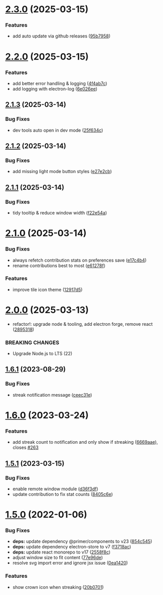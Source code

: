 # [2.3.0](https://github.com/jamieweavis/streaker/compare/v2.2.0...v2.3.0) (2025-03-15)


### Features

* add auto update via github releases ([95b7958](https://github.com/jamieweavis/streaker/commit/95b79581277a74abd815d6dee8206645aac72c81))

# [2.2.0](https://github.com/jamieweavis/streaker/compare/v2.1.3...v2.2.0) (2025-03-15)


### Features

* add better error handling & logging ([4f4ab7c](https://github.com/jamieweavis/streaker/commit/4f4ab7c8b21a473a14af6fa49c10a507ff6a9e38))
* add logging with electron-log ([6e026ee](https://github.com/jamieweavis/streaker/commit/6e026eef4f43e0cf4eae2e447fd7d7b3bb7ec09a))

## [2.1.3](https://github.com/jamieweavis/streaker/compare/v2.1.2...v2.1.3) (2025-03-14)


### Bug Fixes

* dev tools auto open in dev mode ([25f634c](https://github.com/jamieweavis/streaker/commit/25f634c309898ecfda9385262a3c54fb01f7a71c))

## [2.1.2](https://github.com/jamieweavis/streaker/compare/v2.1.1...v2.1.2) (2025-03-14)


### Bug Fixes

* add missing light mode button styles ([e27e2cb](https://github.com/jamieweavis/streaker/commit/e27e2cbb8310aefad2e40cf2cf376abade65ac0f))

## [2.1.1](https://github.com/jamieweavis/streaker/compare/v2.1.0...v2.1.1) (2025-03-14)


### Bug Fixes

* tidy tooltip & reduce window width ([f22e54a](https://github.com/jamieweavis/streaker/commit/f22e54a4b1d837c8a03ed4ccef82e7d970b8a341))

# [2.1.0](https://github.com/jamieweavis/streaker/compare/v2.0.0...v2.1.0) (2025-03-14)


### Bug Fixes

* always refetch contribution stats on preferences save ([e17c4b4](https://github.com/jamieweavis/streaker/commit/e17c4b4bcdd99aa0d9338db76297480a2a3bb187))
* rename contributions best to most ([e61278f](https://github.com/jamieweavis/streaker/commit/e61278f02e659a4b418301033bbab3c61c960030))


### Features

* improve tile icon theme ([12917d5](https://github.com/jamieweavis/streaker/commit/12917d5bd03d0c9295fc0a6f4a9814617669602e))

# [2.0.0](https://github.com/jamieweavis/streaker/compare/v1.6.1...v2.0.0) (2025-03-13)


* refactor!: upgrade node & tooling, add electron forge, remove react ([2895318](https://github.com/jamieweavis/streaker/commit/2895318cff8996a2e808d9a37fe305bc42e92813))


### BREAKING CHANGES

* Upgrade Node.js to LTS (22)

## [1.6.1](https://github.com/jamieweavis/streaker/compare/v1.6.0...v1.6.1) (2023-08-29)


### Bug Fixes

* streak notification message ([ceec31e](https://github.com/jamieweavis/streaker/commit/ceec31ec8c77ecd0a72130fd373d96a9584425d4))

# [1.6.0](https://github.com/jamieweavis/streaker/compare/v1.5.1...v1.6.0) (2023-03-24)


### Features

* add streak count to notification and only show if streaking ([6669aae](https://github.com/jamieweavis/streaker/commit/6669aaeb541483d73c63b54f12221b255f377084)), closes [#263](https://github.com/jamieweavis/streaker/issues/263)

## [1.5.1](https://github.com/jamieweavis/streaker/compare/v1.5.0...v1.5.1) (2023-03-15)


### Bug Fixes

* enable remote window module ([d36f3df](https://github.com/jamieweavis/streaker/commit/d36f3df42ec82e0c6af2ab9b93b91d59829c3547))
* update contribution to fix stat counts ([8405c6e](https://github.com/jamieweavis/streaker/commit/8405c6e8db0bb73a56bb5e128233562fb95c5e96))

# [1.5.0](https://github.com/jamieweavis/streaker/compare/v1.4.3...v1.5.0) (2022-01-06)


### Bug Fixes

* **deps:** update dependency @primer/components to v23 ([854c545](https://github.com/jamieweavis/streaker/commit/854c5454b0f07c7bfbe21a49b665a5cc97b49f6b))
* **deps:** update dependency electron-store to v7 ([f3718ac](https://github.com/jamieweavis/streaker/commit/f3718acea483a4193e12a67f7967bfd942840da4))
* **deps:** update react monorepo to v17 ([2558f8c](https://github.com/jamieweavis/streaker/commit/2558f8c7b11ea797fd631eaad8c750102d8dd2cb))
* adjust window size to fit content ([77e96de](https://github.com/jamieweavis/streaker/commit/77e96dec5bae40221247ddb6afbe524850049e60))
* resolve svg import error and ignore jsx issue ([0ea1420](https://github.com/jamieweavis/streaker/commit/0ea1420b893706ec0e90463f19a6064a992121be))


### Features

* show crown icon when streaking ([20b0701](https://github.com/jamieweavis/streaker/commit/20b07019b6669a78e291871ba2815d38f952f45d))
